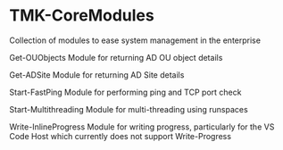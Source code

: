# TMK-CoreModules
Collection of modules to ease system management in the enterprise

Get-OUObjects
Module for returning AD OU object details

Get-ADSite
Module for returning AD Site details

Start-FastPing
Module for performing ping and TCP port check

Start-Multithreading
Module for multi-threading using runspaces

Write-InlineProgress
Module for writing progress, particularly for the VS Code Host which currently does not support Write-Progress
